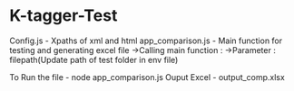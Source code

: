 # K-tagger-Test

Config.js  - Xpaths of xml and html 
app_comparison.js  - Main function for testing and generating excel file
      ->Calling main function : 
              ->Parameter : filepath(Update path of test folder in env file)


To Run the file - node app_comparison.js
Ouput Excel - output_comp.xlsx
